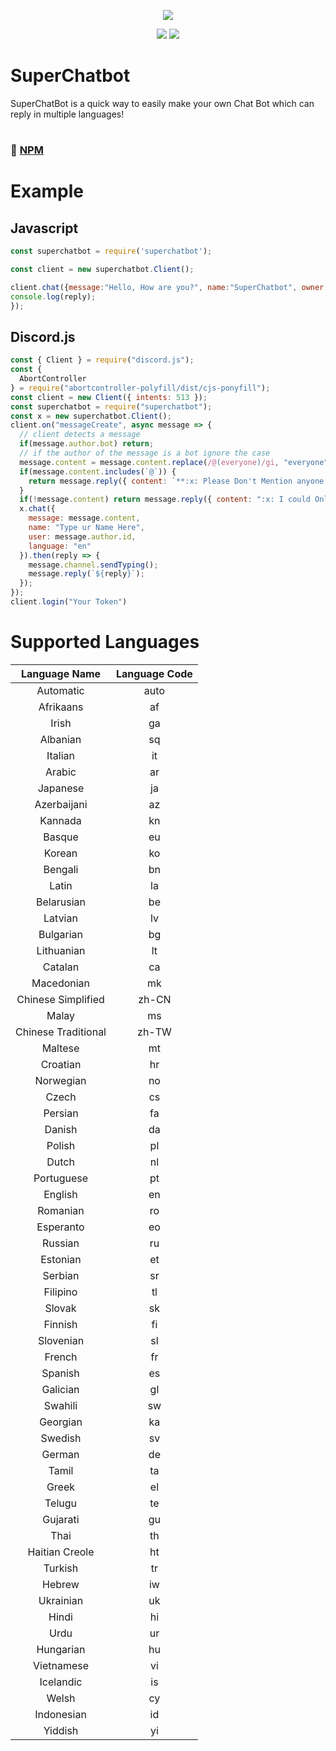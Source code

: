 <p align="center"><a href="https://nodei.co/npm/superchatbot/"><img src="https://nodei.co/npm/superchatbot.png"></a></p>
<p align="center"><img src="https://img.shields.io/npm/v/superchatbot?style=for-the-badge"> <img src="https://img.shields.io/npm/dt/superchatbot?style=for-the-badge">
  
# SuperChatbot
  
SuperChatBot is a quick way to easily make your own Chat Bot which can reply in multiple languages!

#
### 📂 [NPM](https://npmjs.com/superchatbot)
#

# Example
  
## Javascript
```js
const superchatbot = require('superchatbot');

const client = new superchatbot.Client();

client.chat({message:"Hello, How are you?", name:"SuperChatbot", owner:"SexyOwnerlol", user: Cooluniqueuserid-in-number, language:"a__h_leLanguage"}).then(reply => {
console.log(reply);
});
```

## Discord.js
```js
const { Client } = require("discord.js");
const {
  AbortController
} = require("abortcontroller-polyfill/dist/cjs-ponyfill");
const client = new Client({ intents: 513 });
const superchatbot = require("superchatbot");
const x = new superchatbot.Client();
client.on("messageCreate", async message => {
  // client detects a message 
  if(message.author.bot) return;
  // if the author of the message is a bot ignore the case
  message.content = message.content.replace(/@(everyone)/gi, "everyone").replace(/@(here)/gi, "here")
  if(message.content.includes(`@`)) {
    return message.reply({ content: `**:x: Please Don't Mention anyone while talking to me I wil cry 😭**`, ephemeral: true }); 
  }
  if(!message.content) return message.reply({ content: ":x: I could Only Reply to Text Messages", ephemeral: true });
  x.chat({
    message: message.content,
    name: "Type ur Name Here",
    user: message.author.id,
    language: "en"
  }).then(reply => {
    message.channel.sendTyping();
    message.reply(`${reply}`);
  });
});
client.login("Your Token")
  ```
  
# Supported Languages
**Language Name**|**Language Code**
:-----:|:-----:
Automatic|auto
Afrikaans|af
Irish|ga
Albanian|sq
Italian|it
Arabic|ar
Japanese|ja
Azerbaijani|az
Kannada|kn
Basque|eu
Korean|ko
Bengali|bn
Latin|la
Belarusian|be
Latvian|lv
Bulgarian|bg
Lithuanian|lt
Catalan|ca
Macedonian|mk
Chinese Simplified|zh-CN
Malay|ms
Chinese Traditional|zh-TW
Maltese|mt
Croatian|hr
Norwegian|no
Czech|cs
Persian|fa
Danish|da
Polish|pl
Dutch|nl
Portuguese|pt
English|en
Romanian|ro
Esperanto|eo
Russian|ru
Estonian|et
Serbian|sr
Filipino|tl
Slovak|sk
Finnish|fi
Slovenian|sl
French|fr
Spanish|es
Galician|gl
Swahili|sw
Georgian|ka
Swedish|sv
German|de
Tamil|ta
Greek|el
Telugu|te
Gujarati|gu
Thai|th
Haitian Creole|ht
Turkish|tr
Hebrew|iw
Ukrainian|uk
Hindi|hi
Urdu|ur
Hungarian|hu
Vietnamese|vi
Icelandic|is
Welsh|cy
Indonesian|id
Yiddish|yi
